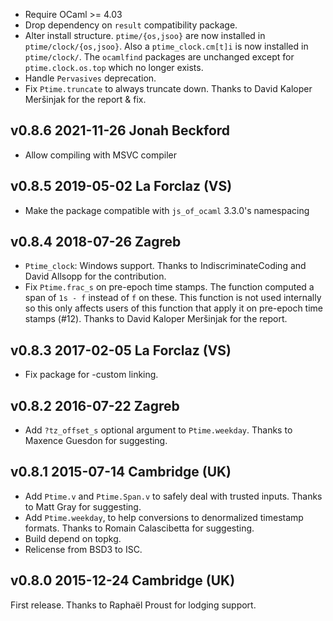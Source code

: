 
* Require OCaml >= 4.03
* Drop dependency on `result` compatibility package.
* Alter install structure. `ptime/{os,jsoo}` are now installed
  in `ptime/clock/{os,jsoo}`. Also a `ptime_clock.cm[t]i` is 
  now installed in `ptime/clock/`. The `ocamlfind` packages
  are unchanged except for `ptime.clock.os.top` which no
  longer exists.
* Handle `Pervasives` deprecation.
* Fix `Ptime.truncate` to always truncate down. Thanks
  to David Kaloper Meršinjak for the report & fix.

v0.8.6 2021-11-26 Jonah Beckford
--------------------------------

* Allow compiling with MSVC compiler

v0.8.5 2019-05-02 La Forclaz (VS)
---------------------------------

* Make the package compatible with `js_of_ocaml` 3.3.0's
  namespacing

v0.8.4 2018-07-26 Zagreb
------------------------

* `Ptime_clock`: Windows support. Thanks to IndiscriminateCoding
  and David Allsopp for the contribution.
* Fix `Ptime.frac_s` on pre-epoch time stamps. The function computed a
  span of `1s - f` instead of `f` on these.  This function is not used
  internally so this only affects users of this function that apply it
  on pre-epoch time stamps (#12). Thanks to David Kaloper Meršinjak
  for the report.

v0.8.3 2017-02-05 La Forclaz (VS)
---------------------------------

* Fix package for -custom linking.

v0.8.2 2016-07-22 Zagreb
------------------------

* Add `?tz_offset_s` optional argument to `Ptime.weekday`. Thanks
  to Maxence Guesdon for suggesting.

v0.8.1 2015-07-14 Cambridge (UK)
--------------------------------

* Add `Ptime.v` and `Ptime.Span.v` to safely deal with trusted
  inputs. Thanks to Matt Gray for suggesting.
* Add `Ptime.weekday`, to help conversions to denormalized
  timestamp formats. Thanks to Romain Calascibetta for suggesting.
* Build depend on topkg.
* Relicense from BSD3 to ISC.

v0.8.0 2015-12-24 Cambridge (UK)
--------------------------------

First release. Thanks to Raphaël Proust for lodging support.

